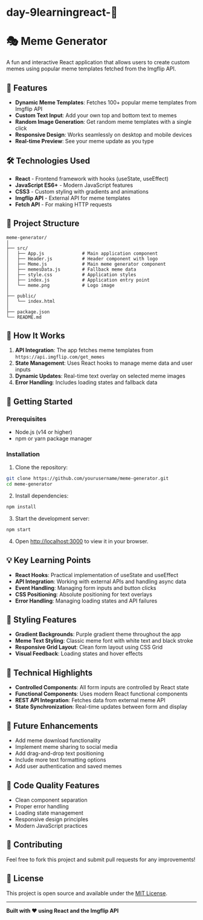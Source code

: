 # day-9learningreact-🚀
# 🎭 Meme Generator

A fun and interactive React application that allows users to create custom memes using popular meme templates fetched from the Imgflip API.

## 🚀 Features

- **Dynamic Meme Templates**: Fetches 100+ popular meme templates from Imgflip API
- **Custom Text Input**: Add your own top and bottom text to memes
- **Random Image Generation**: Get random meme templates with a single click
- **Responsive Design**: Works seamlessly on desktop and mobile devices
- **Real-time Preview**: See your meme update as you type

## 🛠️ Technologies Used

- **React** - Frontend framework with hooks (useState, useEffect)
- **JavaScript ES6+** - Modern JavaScript features
- **CSS3** - Custom styling with gradients and animations
- **Imgflip API** - External API for meme templates
- **Fetch API** - For making HTTP requests

## 📁 Project Structure

```
meme-generator/
│
├── src/
│   ├── App.js              # Main application component
│   ├── Header.js           # Header component with logo
│   ├── Meme.js             # Main meme generator component
│   ├── memesData.js        # Fallback meme data
│   ├── style.css           # Application styles
│   ├── index.js            # Application entry point
│   └── meme.png            # Logo image
│
├── public/
│   └── index.html
│
├── package.json
└── README.md
```

## 🎯 How It Works

1. **API Integration**: The app fetches meme templates from `https://api.imgflip.com/get_memes`
2. **State Management**: Uses React hooks to manage meme data and user inputs
3. **Dynamic Updates**: Real-time text overlay on selected meme images
4. **Error Handling**: Includes loading states and fallback data

## 🚦 Getting Started

### Prerequisites
- Node.js (v14 or higher)
- npm or yarn package manager

### Installation

1. Clone the repository:
```bash
git clone https://github.com/yourusername/meme-generator.git
cd meme-generator
```

2. Install dependencies:
```bash
npm install
```

3. Start the development server:
```bash
npm start
```

4. Open [http://localhost:3000](http://localhost:3000) to view it in your browser.

## 💡 Key Learning Points

- **React Hooks**: Practical implementation of useState and useEffect
- **API Integration**: Working with external APIs and handling async data
- **Event Handling**: Managing form inputs and button clicks
- **CSS Positioning**: Absolute positioning for text overlays
- **Error Handling**: Managing loading states and API failures

## 🎨 Styling Features

- **Gradient Backgrounds**: Purple gradient theme throughout the app
- **Meme Text Styling**: Classic meme font with white text and black stroke
- **Responsive Grid Layout**: Clean form layout using CSS Grid
- **Visual Feedback**: Loading states and hover effects

## 🔧 Technical Highlights

- **Controlled Components**: All form inputs are controlled by React state
- **Functional Components**: Uses modern React functional components
- **REST API Integration**: Fetches data from external meme API
- **State Synchronization**: Real-time updates between form and display

## 🌟 Future Enhancements

- Add meme download functionality
- Implement meme sharing to social media
- Add drag-and-drop text positioning
- Include more text formatting options
- Add user authentication and saved memes

## 📝 Code Quality Features

- Clean component separation
- Proper error handling
- Loading state management
- Responsive design principles
- Modern JavaScript practices

## 🤝 Contributing

Feel free to fork this project and submit pull requests for any improvements!

## 📄 License

This project is open source and available under the [MIT License](LICENSE).

---

**Built with ❤️ using React and the Imgflip API**
